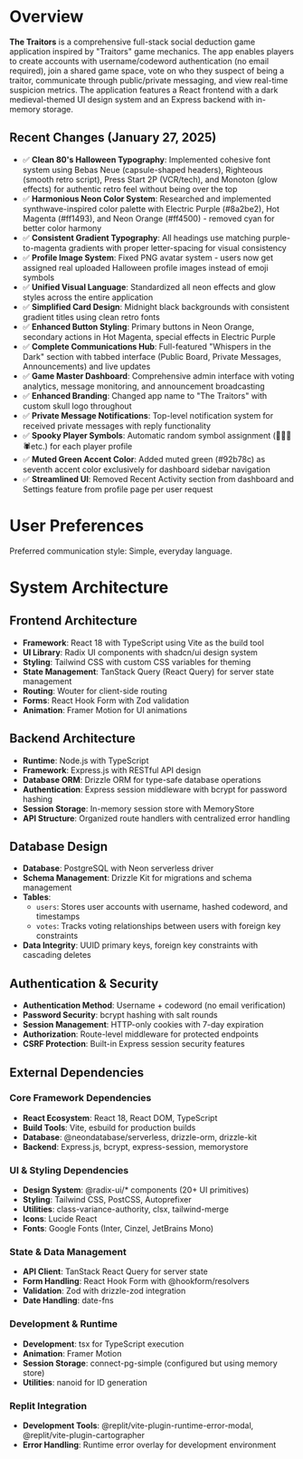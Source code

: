 # Overview

**The Traitors** is a comprehensive full-stack social deduction game application inspired by "Traitors" game mechanics. The app enables players to create accounts with username/codeword authentication (no email required), join a shared game space, vote on who they suspect of being a traitor, communicate through public/private messaging, and view real-time suspicion metrics. The application features a React frontend with a dark medieval-themed UI design system and an Express backend with in-memory storage.

## Recent Changes (January 27, 2025)
- ✅ **Clean 80's Halloween Typography**: Implemented cohesive font system using Bebas Neue (capsule-shaped headers), Righteous (smooth retro script), Press Start 2P (VCR/tech), and Monoton (glow effects) for authentic retro feel without being over the top
- ✅ **Harmonious Neon Color System**: Researched and implemented synthwave-inspired color palette with Electric Purple (#8a2be2), Hot Magenta (#ff1493), and Neon Orange (#ff4500) - removed cyan for better color harmony
- ✅ **Consistent Gradient Typography**: All headings use matching purple-to-magenta gradients with proper letter-spacing for visual consistency
- ✅ **Profile Image System**: Fixed PNG avatar system - users now get assigned real uploaded Halloween profile images instead of emoji symbols
- ✅ **Unified Visual Language**: Standardized all neon effects and glow styles across the entire application
- ✅ **Simplified Card Design**: Midnight black backgrounds with consistent gradient titles using clean retro fonts
- ✅ **Enhanced Button Styling**: Primary buttons in Neon Orange, secondary actions in Hot Magenta, special effects in Electric Purple
- ✅ **Complete Communications Hub**: Full-featured "Whispers in the Dark" section with tabbed interface (Public Board, Private Messages, Announcements) and live updates
- ✅ **Game Master Dashboard**: Comprehensive admin interface with voting analytics, message monitoring, and announcement broadcasting  
- ✅ **Enhanced Branding**: Changed app name to "The Traitors" with custom skull logo throughout
- ✅ **Private Message Notifications**: Top-level notification system for received private messages with reply functionality
- ✅ **Spooky Player Symbols**: Automatic random symbol assignment (👻💀🦇🕷️etc.) for each player profile
- ✅ **Muted Green Accent Color**: Added muted green (#92b78c) as seventh accent color exclusively for dashboard sidebar navigation
- ✅ **Streamlined UI**: Removed Recent Activity section from dashboard and Settings feature from profile page per user request

# User Preferences

Preferred communication style: Simple, everyday language.

# System Architecture

## Frontend Architecture
- **Framework**: React 18 with TypeScript using Vite as the build tool
- **UI Library**: Radix UI components with shadcn/ui design system
- **Styling**: Tailwind CSS with custom CSS variables for theming
- **State Management**: TanStack Query (React Query) for server state management
- **Routing**: Wouter for client-side routing
- **Forms**: React Hook Form with Zod validation
- **Animation**: Framer Motion for UI animations

## Backend Architecture
- **Runtime**: Node.js with TypeScript
- **Framework**: Express.js with RESTful API design
- **Database ORM**: Drizzle ORM for type-safe database operations
- **Authentication**: Express session middleware with bcrypt for password hashing
- **Session Storage**: In-memory session store with MemoryStore
- **API Structure**: Organized route handlers with centralized error handling

## Database Design
- **Database**: PostgreSQL with Neon serverless driver
- **Schema Management**: Drizzle Kit for migrations and schema management
- **Tables**:
  - `users`: Stores user accounts with username, hashed codeword, and timestamps
  - `votes`: Tracks voting relationships between users with foreign key constraints
- **Data Integrity**: UUID primary keys, foreign key constraints with cascading deletes

## Authentication & Security
- **Authentication Method**: Username + codeword (no email verification)
- **Password Security**: bcrypt hashing with salt rounds
- **Session Management**: HTTP-only cookies with 7-day expiration
- **Authorization**: Route-level middleware for protected endpoints
- **CSRF Protection**: Built-in Express session security features

## External Dependencies

### Core Framework Dependencies
- **React Ecosystem**: React 18, React DOM, TypeScript
- **Build Tools**: Vite, esbuild for production builds
- **Database**: @neondatabase/serverless, drizzle-orm, drizzle-kit
- **Backend**: Express.js, bcrypt, express-session, memorystore

### UI & Styling Dependencies
- **Design System**: @radix-ui/* components (20+ UI primitives)
- **Styling**: Tailwind CSS, PostCSS, Autoprefixer
- **Utilities**: class-variance-authority, clsx, tailwind-merge
- **Icons**: Lucide React
- **Fonts**: Google Fonts (Inter, Cinzel, JetBrains Mono)

### State & Data Management
- **API Client**: TanStack React Query for server state
- **Form Handling**: React Hook Form with @hookform/resolvers
- **Validation**: Zod with drizzle-zod integration
- **Date Handling**: date-fns

### Development & Runtime
- **Development**: tsx for TypeScript execution
- **Animation**: Framer Motion
- **Session Storage**: connect-pg-simple (configured but using memory store)
- **Utilities**: nanoid for ID generation

### Replit Integration
- **Development Tools**: @replit/vite-plugin-runtime-error-modal, @replit/vite-plugin-cartographer
- **Error Handling**: Runtime error overlay for development environment
